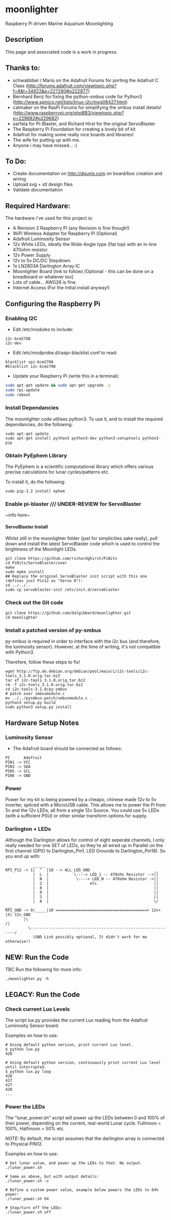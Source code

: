 # moonlighter

Raspberry Pi driven Marine Aquarium Moonlighting

## Description
This page and associated code is a work in progress.

## Thanks to:
* schwabbbel / Mario on the Adafruit Forums for porting the Adafruit C Class (http://forums.adafruit.com/viewtopic.php?f=8&t=34922&p=227280#p222877)
* Bernhard Renz for fixing the python-smbus code for Python3 (http://www.spinics.net/lists/linux-i2c/msg08427.html)
* catmaker on the RasPi Forums for simplifying the smbus install details! (http://www.raspberrypi.org/phpBB3/viewtopic.php?p=229682#p229682)
* sarfata for Pi-Blaster, and Richard Hirst for the original ServoBlaster
* The Raspberry Pi Foundation for creating a lovely bit of kit
* Adafruit for making some really nice boards and libraries!
* The wife for putting up with me.
* Anyone i may have missed... :(

## To Do:
* Create documentation on http://dgunix.com on board/box creation and wiring
* Upload svg + stl design files
* Validate documentation

## Required Hardware:
The hardware i've used for this project is:
* A Revision 2 Raspberry Pi (any Revision is fine though!)
* WiPi Wireless Adapter for Raspberry Pi (Optional)
* Adafruit Luminosity Sensor
* 12v White LEDs, ideally the Wide-Angle type (flat top) with an in-line 470ohm resistor.
* 12v Power Supply
* 12v to 5v DC/DC Stepdown.
* 1x LN2803A Darlington Array IC
* Moonlighter Board (link to follow) [Optional - this can be done on a breadboard or whatever too]
* Lots of cable... AWG26 is fine.
* Internet Access (For the initial install anyway!)

## Configuring the Raspberry Pi
### Enabling I2C
* Edit /etc/modules to include:
```
i2c-bcm2708
i2c-dev
```
* Edit /etc/modprobe.d/raspi-blacklist.conf to read:
```
blacklist spi-bcm2708
#blacklist i2c-bcm2708
```

* Update your Raspberry Pi (write this in a terminal):
```bash
sudo apt-get update && sudo apt-get upgrade -y
sudo rpi-update
sudo reboot
```

### Install Dependancies
The moonlighter code utilises python3. To use it, and to install the required dependancies, do the following:
```
sudo apt-get update
sudo apt-get install python3 python3-dev python3-setuptools python3-pip
```

### Obtain PyEphem Library
The PyEphem is a scientific computational library which offers various
precise calculations for lunar cycles/patterns etc.

To install it, do the following:
```
sudo pip-3.2 install ephem
```

### Enable pi-blaster /// UNDER-REVIEW for ServoBlaster
~info here~
#### ServoBlaster Install
Whilst still in the moonlighter folder (just for simplicities sake really), pull down and install the latest
ServoBlaster code which is used to control the brightness of the Moonlight LEDs.

```
git clone https://github.com/richardghirst/PiBits
cd PiBits/ServoBlaster/user
make
sudo make install
## Replace the original ServoBlaster init script with this one (defines just Pin12 as "Servo 0"):
cd ../../..
sudo cp servoblaster-init /etc/init.d/servoblaster
```

### Check out the Git code
```
git clone https://github.com/dalgibbard/moonlighter.git
cd moonlighter
```

### Install a patched version of py-smbus
py-smbus is required in order to interface with the i2c bus
(and therefore, the luminosity sensor). However, at the time
of writing, it's not compatible with Python3.

Therefore, follow these steps to fix!
```
wget http://ftp.de.debian.org/debian/pool/main/i/i2c-tools/i2c-tools_3.1.0.orig.tar.bz2
tar xf i2c-tools_3.1.0.orig.tar.bz2
rm -f i2c-tools_3.1.0.orig.tar.bz2
cd i2c-tools-3.1.0/py-smbus
# patch over smbusmodule.c
mv ../../pysmbus-patch/smbusmodule.c .
python3 setup.py build
sudo python3 setup.py install
```

## Hardware Setup Notes
### Luminosity Sensor
* The Adafruit board should be connected as follows:

```
PI      Adafruit
PIN1 -> VCC
PIN3 -> SDA
PIN5 -> SCL
PIN6 -> GND
```

### Power
Power for my kit is being powered by a cheapo, chinese made 12v to 5v inverter,
spliced with a MicroUSB cable.
This allows me to power the Pi from 5v and the 12v LEDs, all from a single
12v Source. You could use 5v LEDs (with a sufficient PSU) or other similar
transform options for supply.

### Darlington + LEDs
Although the Darlington allows for control of eight seperate channels, I only really needed for one SET of LEDs, so they're all wired up in Parallel on the first channel (GPIO to Darlington_Pin1, LED Grounds to Darlington_Pin18). So you end up with:
```
            ______
RPI_P12 -> 1|  ^  |18 --> ALL_LED_GND                            __
            |  L  |           \----> LED_1 -- 470ohn Resistor -->||
            |  N  |            \----> LED_N -- 470ohm Resistor ->||
            |  2  |                  etc.                        ||
            |  8  |                                              ||
            |  0  |                                              ||
            |  3  |                                              ||
            |  A  |                                              \/  ___
RPI_GND -> 9|_____|10 ========================================> 12v+ |X| 12v_GND
        |\                                                                 /|
          \---------------------------------------------------------------/
            (GND Link possibly optional, It didn't work for me otherwise!)
```

## NEW: Run the Code
TBC
Run the following for more info:
```
./moonlighter.py -h
```

## LEGACY: Run the Code
### Check current Lux Levels
The script lux.py provides the current Lux reading from the Adafruit Luminosity Sensor board.

Examples on how to use:
```
# Using default python version, print current Lux level.
$ python lux.py
428

# Using default python version, continuously print current Lux level until interrupted.
$ python lux.py loop
428
427
427
428
...
```

### Power the LEDs
The "lunar_power.sh" script will power up the LEDs between 0 and 100% of their power, depending on the current, real-world Lunar cycle. Fullmoon = 100%, Halfmoon = 50% etc.

*NOTE:* By default, the script assumes that the darlington array is connected to Physical PIN12.

Examples on how to use:
```
# Get lunar value, and power up the LEDs to that. No output.
./lunar_power.sh

# Same as above, but with output details:
./lunar_power.sh -v

# Define a custom power value, example below powers the LEDs to 64% power:
./lunar_power.sh 64

# Stop/turn off the LEDs:
./lunar_power.sh off
```
